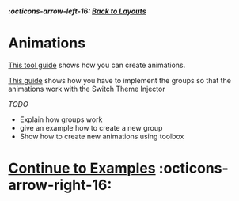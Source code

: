 ##### :octicons-arrow-left-16: [Back to Layouts](../layouts/index.md)

# Animations

[This tool guide](https://github.com/KillzXGaming/Switch-Toolbox/wiki/BFLYT-Editing#animations) shows how you can create animations.

[This guide](https://www.reddit.com/r/NXThemes/comments/biu5hc/making_your_own_custom_animations/) shows how you have to implement the groups so that the animations work with the Switch Theme Injector

_TODO_

-   Explain how groups work
-   give an example how to create a new group
-   Show how to create new animations using toolbox

# [Continue to Examples](../examples/index.md) :octicons-arrow-right-16:
